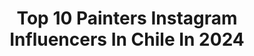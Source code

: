 ---
title: Top 10 Painters Instagram Influencers In Chile In 2024
description: >-
  Find top painters Instagram influencers in Chile in 2024. Most popular hashtags: #amor #ootd #chile #arte.
platform: Instagram
hits: 22
text_top: Discover the best Instagram influencers on inBeat.
text_bottom: Our search engine has 22 Instagram influencers like this in Chile for you to pitch.
profiles:
  - username: "rogger.arts"
    fullname: >-
      яοggєя ℓορєz я
    bio: >-
      •🇵 🇪 🇷 🇻  💯🇵🇪 • Se hacen comisiones, consultas al DM👍 • Activa las notificaciones🔥
    location: "Chile"
    followers: 3544
    engagement: 434
    commentsToLikes: 0.018205
    id: ck9wfoazypqy50j78gz6ehl1r
    verified: false
    hashtags: "#portraitdrawing, #mangadrawing, #artshare, #duende"
  - username: "andonicanela"
    fullname: >-
      Andoni Canela
    bio: >-
      Fotógrafo, periodista y realizador de documentales de Naturaleza 💚 #LibrosByAC 🌱Mi último trabajo PANTERAS 🐆
    location: "Chile"
    followers: 10400
    engagement: 805
    commentsToLikes: 0.026196
    id: ck6tlt4e96lam0j71vpoou58t
    verified: false
    hashtags: "#librosbyac, #durmiendoconlobos, #azulbyac, #buitresbyac"
  - username: "lasplayers"
    fullname: >-
      ⛓𝐋𝐀𝐒 𝐏𝐋𝐀𝐘𝐄𝐑𝐒⛓
    bio: >-
      𝙋𝙍𝙊𝙁𝙀𝙎𝙎𝙄𝙊𝙉𝘼𝙇 𝘿𝘼𝙉𝘾𝙀𝙍𝙎 🔥 𝕮𝖍𝖎𝖑𝖊 / 𝕷𝖆𝖙𝖎𝖓𝖆𝖘 🇨🇱 ✉️ Cotizaciones: cesar@lovac.cl Mira nuestra entrevista 👇🏾
    location: "Chile"
    followers: 14650
    engagement: 948
    commentsToLikes: 0.030912
    id: ck5q542dnrahe0i11xajnd1zr
    verified: false
    hashtags: "#lasplayers, #latinas, #pantera, #cazzu"
  - username: "carlos.7202"
    fullname: >-
      avanza paso a paso
    bio: >-
      Blog personal. 📚 aprende 👍 Motivate 💯 Supérate Motivación y autoayuda
    location: "Chile"
    followers: 2817
    engagement: 274
    commentsToLikes: 0.058606
    id: ckaovww8q6g3k0i7809byguxp
    verified: false
    hashtags: "#gracias, #leydeatraccion, #consciencia, #fe"
  - username: "ladanioliva"
    fullname: >-
      DANI OLIVA
    bio: >-
      ★ MODA Y MÁS★ 📥 daoliva@uc.cl DCTOS% 💜@corona_chile ladanioliva/1801600013 🧡@natura.chile DANI30 ✨La que hace transiciones de looks bailando ✨ 💃🏻
    location: "Chile"
    followers: 112478
    engagement: 548
    commentsToLikes: 0.038972
    id: ck6ti5vkw03jg0j71tdrebani
    verified: false
    hashtags: "#ootd, #moda, #fashion, #publicidad"
  - username: "josa_prado"
    fullname: >-
      𝐉𝐨𝐬𝐞𝐟𝐢𝐧𝐚 𝐏𝐫𝐚𝐝𝐨
    bio: >-
      ✨𝟣𝟫 📍𝖲𝗍𝗀𝗈, 𝖢𝗁𝗂𝗅𝖾 𝖳𝗂𝗄𝗍𝗈𝗄: 𝗃𝗈𝗌𝖺_𝗉𝗋𝖺𝖽𝗈 🩺 𝖥𝗈𝗇𝗈𝖺𝗎𝖽𝗂𝗈𝗅𝗈𝗀𝗂𝖺 𝖴𝖣𝖣
    location: "Chile"
    followers: 73107
    engagement: 535
    commentsToLikes: 0.032072
    id: ck8wees8ydycw0j78uell8gkb
    verified: false
    hashtags: "#insta, #foto, #instachile, #photo"
  - username: "connieachurra"
    fullname: >-
      C o n n i e  A c h u r r a
    bio: >-
      Fundadora de @gloriadesdelos40 y @30diasparami, conductora La conversa en @13cradio.cl, Autora #cocinasanayfeliz y #conniesinprisa en @cocinavivatv
    location: "Chile"
    followers: 1322457
    engagement: 32
    commentsToLikes: 0.044732
    id: ck0w4h2ffyjai0i19fmzh3r57
    verified: true
    hashtags: "#remodelacionconnie, #chiamaria, #connieachurracocinanatural, #puertovaras"
  - username: "monrix"
    fullname: >-
      Carla Escobedo
    bio: >-
      body neutral⭐️lifestyle⭐️plus size⭐️ 🙊 Que soy depende del día. Entreno, carreteo, modelo, creo contenido y le hago cariño a mis gatas Gal & Mochi 😼😽
    location: "Chile"
    followers: 21990
    engagement: 25
    commentsToLikes: 0.008359
    id: clpfe0ew3j2vq0k08f3qhihqc
    verified: false
    hashtags: "#psfashion, #plussizefashion, #plussize, #ootd"
  - username: "daniellapazz"
    fullname: >-
      𝑫𝒂𝒏𝒊𝒆𝒍𝒂 💎
    bio: >-
      good girl 🧚‍♂️
    location: "Chile"
    followers: 24249
    engagement: 1203
    commentsToLikes: 0.052717
    id: ck8t5plikaszb0j78r1yog2il
    verified: false
    hashtags: "#paz, #encasa, #amor, #buenasnoches"
  - username: "darwin_ruz"
    fullname: >-
      Darwin Ruz
    bio: >-
      🔸Coreógrafo 🔸Bailarín Profesional 🔸Coreógrafo @mega.tv 🔸Director @chilefolclor
    location: "Chile"
    followers: 25603
    engagement: 234
    commentsToLikes: 0.029843
    id: ck0tt3eya0zjh0i19tc01ztj4
    verified: false
    hashtags: "#amor, #dancers, #dancer, #arte"
---